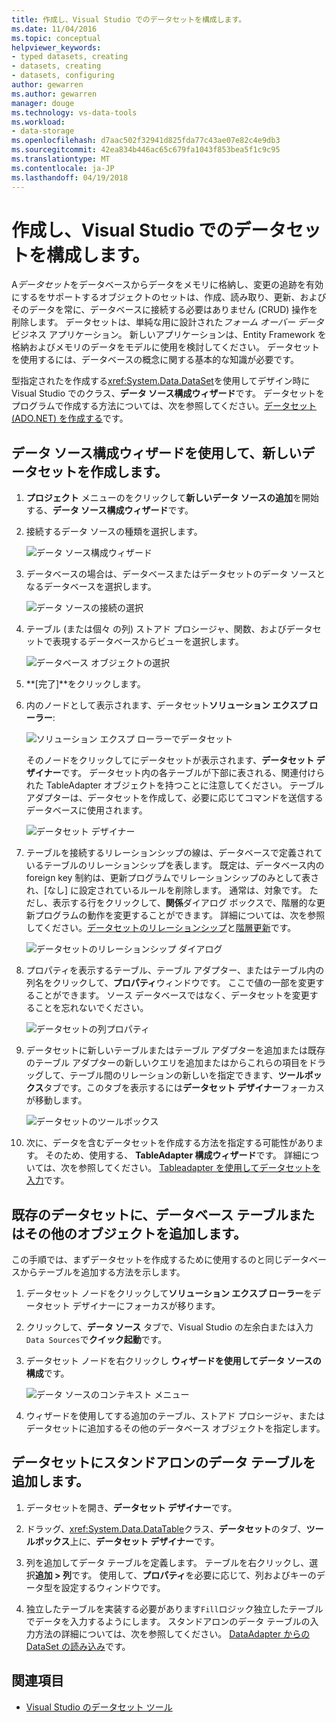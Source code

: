 ```yaml
---
title: 作成し、Visual Studio でのデータセットを構成します。
ms.date: 11/04/2016
ms.topic: conceptual
helpviewer_keywords:
- typed datasets, creating
- datasets, creating
- datasets, configuring
author: gewarren
ms.author: gewarren
manager: douge
ms.technology: vs-data-tools
ms.workload:
- data-storage
ms.openlocfilehash: d7aac502f32941d825fda77c43ae07e82c4e9db3
ms.sourcegitcommit: 42ea834b446ac65c679fa1043f853bea5f1c9c95
ms.translationtype: MT
ms.contentlocale: ja-JP
ms.lasthandoff: 04/19/2018
---
```

# <a name="create-and-configure-datasets-in-visual-studio"></a>作成し、Visual Studio でのデータセットを構成します。

A*データセット*をデータベースからデータをメモリに格納し、変更の追跡を有効にするをサポートするオブジェクトのセットは、作成、読み取り、更新、およびそのデータを常に、データベースに接続する必要はありません (CRUD) 操作を削除します。 データセットは、単純な用に設計された*フォーム オーバー データ*ビジネス アプリケーション。 新しいアプリケーションは、Entity Framework を格納およびメモリのデータをモデルに使用を検討してください。 データセットを使用するには、データベースの概念に関する基本的な知識が必要です。

型指定されたを作成する<xref:System.Data.DataSet>を使用してデザイン時に Visual Studio でのクラス、**データ ソース構成ウィザード**です。 データセットをプログラムで作成する方法については、次を参照してください。[データセット (ADO.NET) を作成する](/dotnet/framework/data/adonet/dataset-datatable-dataview/creating-a-dataset)です。

## <a name="create-a-new-dataset-by-using-the-data-source-configuration-wizard"></a>データ ソース構成ウィザードを使用して、新しいデータセットを作成します。

1.  **プロジェクト** メニューのをクリックして**新しいデータ ソースの追加**を開始する、**データ ソース構成ウィザード**です。

2.  接続するデータ ソースの種類を選択します。

     ![データ ソース構成ウィザード](../data-tools/media/data-source-configuration-wizard.png "データ ソース構成ウィザード")

3.  データベースの場合は、データベースまたはデータセットのデータ ソースとなるデータベースを選択します。

     ![データ ソースの接続の選択](../data-tools/media/data-source-choose-a-connection.png "データ ソースの接続の選択")

4.  テーブル (または個々 の列) ストアド プロシージャ、関数、およびデータセットで表現するデータベースからビューを選択します。

     ![データベース オブジェクトの選択](../data-tools/media/raddata-chose-objects.png "raddata に選択したオブジェクト")

5.  **[完了]**をクリックします。

6.  内のノードとして表示されます、データセット**ソリューション エクスプ ローラー**:

     ![ソリューション エクスプ ローラーでデータセット](../data-tools/media/dataset-in-solution-explorer.png "ソリューション エクスプ ローラーでデータセット")

     そのノードをクリックしてにデータセットが表示されます、**データセット デザイナー**です。 データセット内の各テーブルが下部に表される、関連付けられた TableAdapter オブジェクトを持つことに注意してください。 テーブル アダプターは、データセットを作成して、必要に応じてコマンドを送信するデータベースに使用されます。

     ![データセット デザイナー](../data-tools/media/dataset-designer.png "データセット デザイナー")

7.  テーブルを接続するリレーションシップの線は、データベースで定義されているテーブルのリレーションシップを表します。 既定は、データベース内の foreign key 制約は、更新プログラムでリレーションシップのみとして表され、[なし] に設定されているルールを削除します。 通常は、対象です。 ただし、表示する行をクリックして、**関係**ダイアログ ボックスで、階層的な更新プログラムの動作を変更することができます。 詳細については、次を参照してください。[データセットのリレーションシップ](../data-tools/relationships-in-datasets.md)と[階層更新](../data-tools/hierarchical-update.md)です。

     ![データセットのリレーションシップ ダイアログ](../data-tools/media/raddata-relation-dialog.png "raddata リレーションシップ ダイアログ")

8.  プロパティを表示するテーブル、テーブル アダプター、またはテーブル内の列名をクリックして、**プロパティ**ウィンドウです。 ここで値の一部を変更することができます。 ソース データベースではなく、データセットを変更することを忘れないでください。

     ![データセットの列プロパティ](../data-tools/media/dataset-column-properties.png "データセットの列のプロパティ")

9. データセットに新しいテーブルまたはテーブル アダプターを追加または既存のテーブル アダプターの新しいクエリを追加またはからこれらの項目をドラッグして、テーブル間のリレーションの新しいを指定できます、**ツールボックス**タブです。このタブを表示するには**データセット デザイナー**フォーカスが移動します。

     ![データセットのツールボックス](../data-tools/media/raddata-dataset-toolbox.png "raddata データセット ツールボックス")

10. 次に、データを含むデータセットを作成する方法を指定する可能性があります。 そのため、使用する、 **TableAdapter 構成ウィザード**です。 詳細については、次を参照してください。 [Tableadapter を使用してデータセットを入力](../data-tools/fill-datasets-by-using-tableadapters.md)です。

## <a name="add-a-database-table-or-other-object-to-an-existing-dataset"></a>既存のデータセットに、データベース テーブルまたはその他のオブジェクトを追加します。

この手順では、まずデータセットを作成するために使用するのと同じデータベースからテーブルを追加する方法を示します。

1.  データセット ノードをクリックして**ソリューション エクスプ ローラー**をデータセット デザイナーにフォーカスが移ります。

2.  クリックして、**データ ソース** タブで、Visual Studio の左余白または入力`Data Sources`で**クイック起動**です。

3.  データセット ノードを右クリックし **ウィザードを使用してデータ ソースの構成**です。

     ![データ ソースのコンテキスト メニュー](../data-tools/media/data-source-context-menu.png "データ ソースのコンテキスト メニュー")

4.  ウィザードを使用してする追加のテーブル、ストアド プロシージャ、またはデータセットに追加するその他のデータベース オブジェクトを指定します。

## <a name="add-a-stand-alone-data-table-to-a-dataset"></a>データセットにスタンドアロンのデータ テーブルを追加します。

1.  データセットを開き、**データセット デザイナー**です。

2.  ドラッグ、<xref:System.Data.DataTable>クラス、**データセット**のタブ、**ツールボックス**上に、**データセット デザイナー**です。

3.  列を追加してデータ テーブルを定義します。 テーブルを右クリックし、選択**追加 > 列**です。 使用して、**プロパティ**を必要に応じて、列およびキーのデータ型を設定するウィンドウです。

4.  独立したテーブルを実装する必要があります`Fill`ロジック独立したテーブルでデータを入力するようにします。 スタンドアロンのデータ テーブルの入力方法の詳細については、次を参照してください。 [DataAdapter からの DataSet の読み込み](/dotnet/framework/data/adonet/populating-a-dataset-from-a-dataadapter)です。

## <a name="see-also"></a>関連項目

- [Visual Studio のデータセット ツール](../data-tools/dataset-tools-in-visual-studio.md)